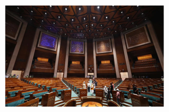 ![](https://github.com/jatinmeta/Test/blob/main/folder1/new_images/230526101536-02-modi-india-new-parliament-building.webp)
